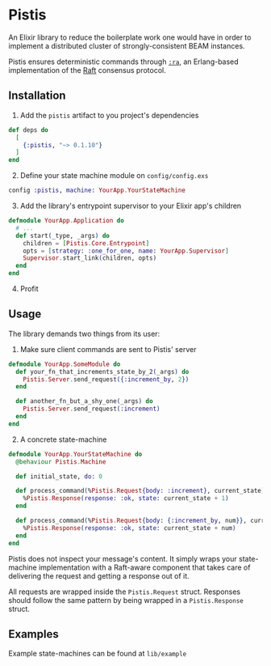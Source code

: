 # Pistis

An Elixir library to reduce the boilerplate work one would have in order to implement a distributed cluster of strongly-consistent BEAM instances.

Pistis ensures deterministic commands through [`:ra`](https://github.com/rabbitmq/ra), an Erlang-based implementation of the [Raft](https://www.usenix.org/conference/atc14/technical-sessions/presentation/ongaro) consensus protocol.

## Installation

1. Add the `pistis` artifact to you project's dependencies

```elixir
def deps do
  [
    {:pistis, "~> 0.1.10"}
  ]
end
```

2. Define your state machine module on `config/config.exs`

```elixir
config :pistis, machine: YourApp.YourStateMachine
```

3. Add the library's entrypoint supervisor to your Elixir app's children

```elixir
defmodule YourApp.Application do
  # ...
  def start(_type, _args) do
    children = [Pistis.Core.Entrypoint]
    opts = [strategy: :one_for_one, name: YourApp.Supervisor]
    Supervisor.start_link(children, opts)
  end
end
```

4. Profit

## Usage

The library demands two things from its user:

1. Make sure client commands are sent to Pistis' server

```elixir
defmodule YourApp.SomeModule do
  def your_fn_that_increments_state_by_2(_args) do
    Pistis.Server.send_request({:increment_by, 2})
  end

  def another_fn_but_a_shy_one(_args) do
    Pistis.Server.send_request(:increment)
  end
end
```

2. A concrete state-machine

```elixir
defmodule YourApp.YourStateMachine do
  @behaviour Pistis.Machine

  def initial_state, do: 0

  def process_command(%Pistis.Request{body: :increment}, current_state) do
    %Pistis.Response(response: :ok, state: current_state + 1)
  end

  def process_command(%Pistis.Request{body: {:increment_by, num}}, current_state) do
    %Pistis.Response(response: :ok, state: current_state + num)
  end
end
```

Pistis does not inspect your message's content. It simply wraps your state-machine implementation with a Raft-aware component that takes care of delivering the request and getting a response out of it.

All requests are wrapped inside the `Pistis.Request` struct. Responses should follow the same pattern by being wrapped in a `Pistis.Response` struct.

## Examples

Example state-machines can be found at `lib/example`
